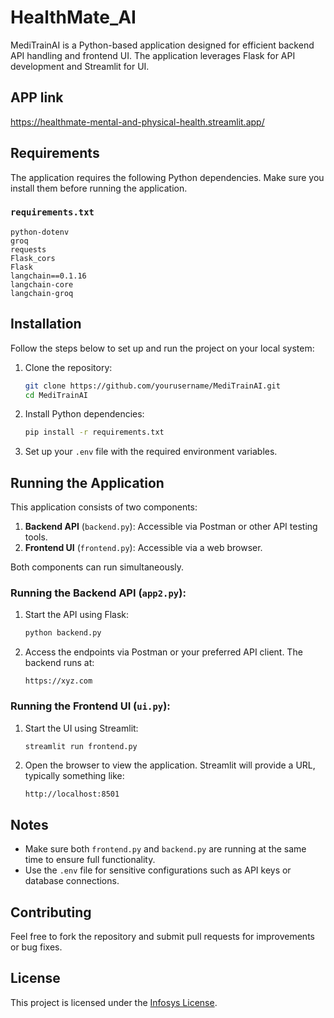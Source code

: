 # HealthMate_AI

MediTrainAI is a Python-based application designed for efficient backend API handling and frontend UI. The application leverages Flask for API development and Streamlit for UI.
## APP link
https://healthmate-mental-and-physical-health.streamlit.app/

## Requirements

The application requires the following Python dependencies. Make sure you install them before running the application.

### `requirements.txt`
```
python-dotenv
groq
requests
Flask_cors
Flask
langchain==0.1.16
langchain-core
langchain-groq
```

## Installation

Follow the steps below to set up and run the project on your local system:

1. Clone the repository:
   ```bash
   git clone https://github.com/yourusername/MediTrainAI.git
   cd MediTrainAI
   ```

2. Install Python dependencies:
   ```bash
   pip install -r requirements.txt
   ```

3. Set up your `.env` file with the required environment variables.

## Running the Application

This application consists of two components:

1. **Backend API** (`backend.py`): Accessible via Postman or other API testing tools.
2. **Frontend UI** (`frontend.py`): Accessible via a web browser.

Both components can run simultaneously.

### Running the Backend API (`app2.py`):

1. Start the API using Flask:
   ```bash
   python backend.py
   ```

2. Access the endpoints via Postman or your preferred API client. The backend runs at:
   ```
   https://xyz.com
   ```

### Running the Frontend UI (`ui.py`):

1. Start the UI using Streamlit:
   ```bash
   streamlit run frontend.py
   ```

2. Open the browser to view the application. Streamlit will provide a URL, typically something like:
   ```
   http://localhost:8501
   ```

## Notes

- Make sure both `frontend.py` and `backend.py` are running at the same time to ensure full functionality.
- Use the `.env` file for sensitive configurations such as API keys or database connections.

## Contributing

Feel free to fork the repository and submit pull requests for improvements or bug fixes.

## License

This project is licensed under the [Infosys License](LICENSE).

